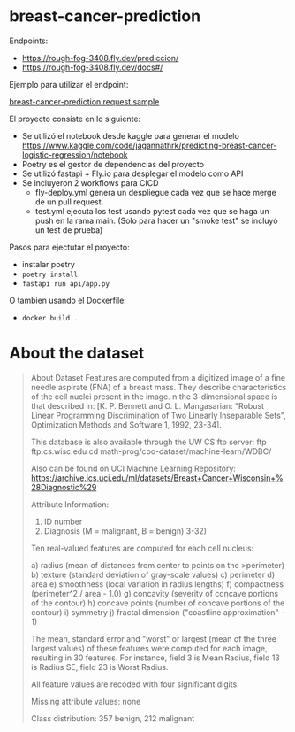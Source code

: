 # breast-cancer-prediction

Endpoints:

- https://rough-fog-3408.fly.dev/prediccion/
- https://rough-fog-3408.fly.dev/docs#/

Ejemplo para utilizar el endpoint:

[breast-cancer-prediction request sample](prediccion-example-remote.http)

El proyecto consiste en lo siguiente:

- Se utilizó el notebook desde kaggle para generar el modelo https://www.kaggle.com/code/jagannathrk/predicting-breast-cancer-logistic-regression/notebook
- Poetry es el gestor de dependencias del proyecto
- Se utilizó fastapi + Fly.io para desplegar el modelo como API
- Se incluyeron 2 workflows para CICD
  - fly-deploy.yml genera un despliegue cada vez que se hace merge de un pull request.
  - test.yml ejecuta los test usando pytest cada vez que se haga un push en la rama main. (Solo para hacer un "smoke test" se incluyó un test de prueba)


Pasos para ejectutar el proyecto:

- instalar poetry
- ```poetry install ```
- ```fastapi run api/app.py```

O tambien usando el Dockerfile:

- ```docker build .```

# About the dataset

>About Dataset
Features are computed from a digitized image of a fine needle aspirate (FNA) of a breast mass. They describe characteristics of the cell nuclei present in the image.
n the 3-dimensional space is that described in: [K. P. Bennett and O. L. Mangasarian: "Robust Linear Programming Discrimination of Two Linearly Inseparable Sets", Optimization Methods and Software 1, 1992, 23-34].
>
>This database is also available through the UW CS ftp server:
>ftp ftp.cs.wisc.edu
>cd math-prog/cpo-dataset/machine-learn/WDBC/
>
>Also can be found on UCI Machine Learning Repository: https://archive.ics.uci.edu/ml/datasets/Breast+Cancer+Wisconsin+%28Diagnostic%29
>
>Attribute Information:
>
>1) ID number
>2) Diagnosis (M = malignant, B = benign)
>3-32)
>
>Ten real-valued features are computed for each cell nucleus:
>
>a) radius (mean of distances from center to points on the >perimeter)
>b) texture (standard deviation of gray-scale values)
>c) perimeter
>d) area
>e) smoothness (local variation in radius lengths)
>f) compactness (perimeter^2 / area - 1.0)
>g) concavity (severity of concave portions of the contour)
>h) concave points (number of concave portions of the contour)
>i) symmetry
>j) fractal dimension ("coastline approximation" - 1)
>
>The mean, standard error and "worst" or largest (mean of the three
>largest values) of these features were computed for each image,
>resulting in 30 features. For instance, field 3 is Mean Radius, field
>13 is Radius SE, field 23 is Worst Radius.
>
>All feature values are recoded with four significant digits.
>
>Missing attribute values: none
>
>Class distribution: 357 benign, 212 malignant